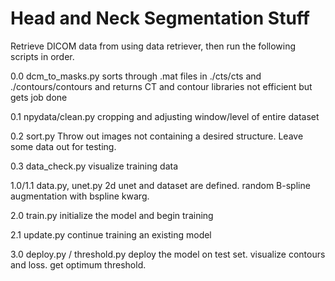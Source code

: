 # Head and Neck Segmentation Stuff
Retrieve DICOM data from using data retriever, then run the following scripts in order. 

0.0 dcm_to_masks.py
sorts through .mat files in ./cts/cts and ./contours/contours and returns CT and contour libraries
not efficient but gets job done

0.1 npydata/clean.py
cropping and adjusting window/level of entire dataset

0.2 sort.py
Throw out images not containing a desired structure. Leave some data out for testing.

0.3 data_check.py
visualize training data

1.0/1.1 data.py, unet.py
2d unet and dataset are defined. random B-spline augmentation with bspline kwarg.

2.0 train.py
initialize the model and begin training

2.1 update.py
continue training an existing model

3.0 deploy.py / threshold.py
deploy the model on test set. visualize contours and loss. get optimum threshold.


